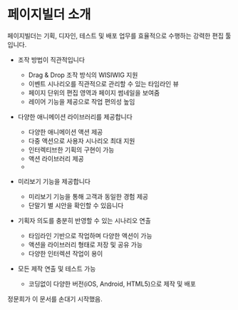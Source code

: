 # 페이지빌더 소개

페이지빌더는 기획, 디자인, 테스트 및 배포 업무를 효율적으로 수행하는 강력한 편집 툴입니다.

+ 조작 방법이 직관적입니다
  - Drag & Drop 조작 방식의 WISIWIG 지원
  - 이벤트 시나리오를 직관적으로 관리할 수 있는 타임라인 뷰
  - 페이지 단위의 편집 영역과 페이지 썸네일을 보여줌
  - 레이어 기능을 제공으로 작업 편의성 높임

+ 다양한 애니메이션 라이브러리를 제공합니다
  - 다양한 애니메이션 액션 제공
  - 다중 액션으로 사용자 시나리오 최대 지원
  - 인터렉티브한 기획의 구현이 가능
  - 액션 라이브러리 제공
  - 
+ 미리보기 기능을 제공합니다
  - 미리보기 기능을 통해 고객과 동일한 경험 제공
  - 단말기 별 시안을 확인할 수 있읍니다

+ 기획자 의도를 충분히 반영할 수 있는 시나리오 연출
  - 타임라인 기반으로 작업하며 다양한 액션이 가능
  - 액션을 라이브러리 형태로 저장 및 공유 가능
  - 다양한 인터렉션 작업이 용이

+ 모든 제작 연출 및 테스트 가능
  - 코딩없이 다양한 버전(iOS, Android, HTML5)으로 제작 및 배포

정문희가 이 문서를 손대기 시작했음.